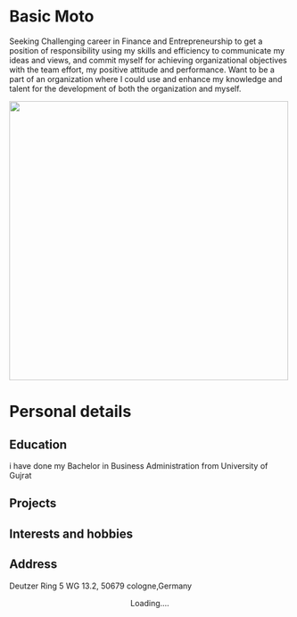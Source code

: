 # Basic Moto
Seeking Challenging career in Finance and Entrepreneurship to get a position of responsibility using my skills and efficiency to communicate my ideas and views, and commit myself for achieving organizational objectives with the team effort, my positive attitude and performance. Want to be a part of an organization where I could use and enhance my knowledge and talent for the development of both the organization and myself.

<img   src="C:\Users\Faiiz\Desktop\2022-ss-DNE\2022-ss_DNE_AM\ansarmukhtar.github.io\ansarmukhtar.github.io\Ansar.jpg" width="500">

# Personal details
## Education
 i have done my Bachelor in Business Administration from University of Gujrat
## Projects 
## Interests and hobbies
## Address 
Deutzer Ring 5 WG 13.2, 50679 cologne,Germany
<center>Loading....</center>
